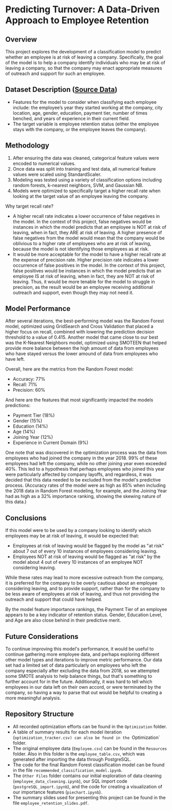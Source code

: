 # Predicting Turnover: A Data-Driven Approach to Employee Retention

## Overview
This project explores the development of a classification model to predict whether an employee is at risk of leaving a company. Specifically, the goal of the model is to help a company identify individuals who may be at risk of leaving a company, so that the company may enact appropriate measures of outreach and support for such an employee.

## Dataset Description ([Source Data](https://www.kaggle.com/datasets/tawfikelmetwally/employee-dataset))
- Features for the model to consider when classifying each employee include: the employee’s year they started working at the company, city location, age, gender, education, payment tier, number of times benched, and years of experience in their current field.
- The target variable is employee retention status (either the employee stays with the company, or the employee leaves the company).

## Methodology
1. After ensuring the data was cleaned, categorical feature values were encoded to numerical values.
2. Once data was split into training and test data, all numerical feature values were scaled using StandardScaler.
3. Modeling was tested using a variety of classification options including random forests, k-nearest neighbors, SVM, and Gaussian NB.
4. Models were optimized to specifically target a higher recall rate when looking at the target value of an employee leaving the company.

Why target recall rate?
- A higher recall rate indicates a lower occurrence of false negatives in the model. In the context of this project, false negatives would be instances in which the model predicts that an employee is NOT at risk of leaving, when in fact, they ARE at risk of leaving. A higher presence of false negatives from the model would mean that the company would be oblivious to a higher rate of employees who are at risk of leaving, because the model is not identifying those employees as at risk.
- It would be more acceptable for the model to have a higher recall rate at the expense of precision rate. Higher precision rate indicates a lower occurrence of false positives in the model. In the context of this project, false positives would be instances in which the model predicts that an employee IS at risk of leaving, when in fact, they are NOT at risk of leaving. Thus, it would be more tenable for the model to struggle in precision, as the result would be an employee receiving additional outreach and support, even though they may not need it.

## Model Performance
After several iterations, the best-performing model was the Random Forest model, optimized using GridSearch and Cross Validation that placed a higher focus on recall, combined with lowering the prediction decision threshold to a value of 0.415. Another model that came close to our best was the K-Nearest Neighbors model, optimized using SMOTEEN that helped provide more balance between the high amount of data from employees who have stayed versus the lower amound of data from employees who have left.

Overall, here are the metrics from the Random Forest model:
- Accuracy: 77%
- Recall: 71%
- Precision: 60%

And here are the features that most significantly impacted the models predictions:
- Payment Tier (18%)
- Gender (15%)
- Education (14%)
- Age (14%)
- Joining Year (12%)
- Experience in Current Domain (9%)

One note that was discovered in the optimization process was the data from employees who had joined the company in the year 2018. 99% of these employees had left the company, while no other joining year even exceeded 40%. This led to a hypothesis that perhaps employees who joined this year were particularly affected by company layoffs, and regardless, it was decided that this data needed to be excluded from the model's predictive process. (Accuracy rates of the model were as high as 85% when including the 2018 data in Random Forest modeling, for example, and the Joining Year had as high as a 32% importance ranking, showing the skewing nature of this data.)

## Conclusions
If this model were to be used by a company looking to identify which employees may be at risk of leaving, it would be expected that:
- Employees at risk of leaving would be flagged by the model as "at risk" about 7 out of every 10 instances of employees considering leaving.
- Employees NOT at risk of leaving would be flagged as "at risk" by the model about 4 out of every 10 instances of an employee NOT considering leaving.

While these rates may lead to more excessive outreach from the company, it is preferred for the company to be overly cautious about an employee considering leaving, and to provide support, rather than for the company to be less aware of employees at risk of leaving, and thus not providing the outreach and support that could have helped.

By the model feature importance rankings, the Payment Tier of an employee appears to be a key indicator of retention status. Gender, Education Level, and Age are also close behind in their predictive merit.

## Future Considerations

To continue improving this model's performance, it would be useful to continue gathering more employee data, and perhaps exploring different other model types and iterations to improve metric performance. Our data set had a limited set of data particularly on employees who left the company especially after excluding the data from 2018, so we attempted some SMOTE analysis to help balance things, but that's something to further account for in the future. Additionally, it was hard to tell which employees in our data left on their own accord, or were terminated by the company, so having a way to parse that out would be helpful to creating a more meaningful analysis.

## Repository Structure
- All recorded optimization efforts can be found in the `Optimization` folder.
- A table of summary results for each model iteration (`optimization_tracker.csv) can also be found in the `Optimization` folder.
- The original employee data (`Employee.csv`) can be found in the `Resources` folder. Also in this folder is the `employee_table.csv`, which was generated after importing the data through PostgreSQL.
- The code for the final Random Forest classification model can be found in the file `recommended_classification_model.ipynb`.
- The `Other Files` folder contains our initial exploration of data cleaning (`employee_data_cleaning.ipynb`), our SQL import code (`postgreSQL_import.ipynb`), and the code for creating a visualization of our importance features (`piechart.ipynb`).
- The summary slides used for presenting this project can be found in the file `employee_retention_slides.pdf`.
